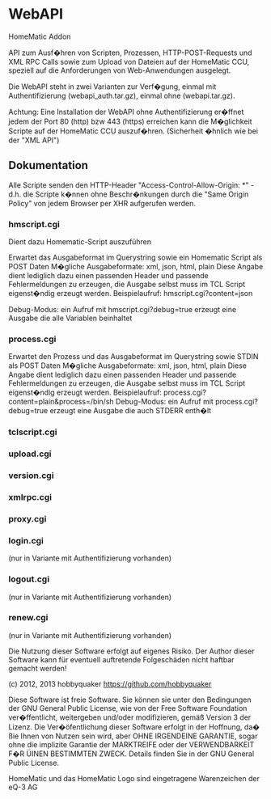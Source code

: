 # WebAPI

HomeMatic Addon

API zum Ausf�hren von Scripten, Prozessen, HTTP-POST-Requests und XML RPC Calls sowie zum Upload von Dateien auf der HomeMatic CCU, speziell auf die Anforderungen von Web-Anwendungen ausgelegt.

Die WebAPI steht in zwei Varianten zur Verf�gung, einmal mit Authentifizierung (webapi_auth.tar.gz), einmal ohne (webapi.tar.gz).

Achtung: Eine Installation der WebAPI ohne Authentifizierung er�ffnet jedem der Port 80 (http) bzw 443 (https) erreichen kann die M�glichkeit Scripte auf der HomeMatic CCU auszuf�hren. (Sicherheit �hnlich wie bei der "XML API")


## Dokumentation
Alle Scripte senden den HTTP-Header "Access-Control-Allow-Origin: *" - d.h. die Scripte k�nnen ohne Beschr�nkungen durch die "Same Origin Policy" von jedem Browser per XHR aufgerufen werden.



### hmscript.cgi
Dient dazu Homematic-Script auszuführen  

Erwartet das Ausgabeformat im Querystring sowie ein Homematic Script als POST Daten
M�gliche Ausgabeformate: xml, json, html, plain
Diese Angabe dient lediglich dazu einen passenden Header und passende Fehlermeldungen zu erzeugen, die Ausgabe selbst muss im TCL Script eigenst�ndig erzeugt werden.
Beispielaufruf:
  hmscript.cgi?content=json

Debug-Modus: ein Aufruf mit
  hmscript.cgi?debug=true
erzeugt eine Ausgabe die alle Variablen beinhaltet

### process.cgi
Erwartet den Prozess und das Ausgabeformat im Querystring sowie STDIN als POST Daten
M�gliche Ausgabeformate: xml, json, html, plain
Diese Angabe dient lediglich dazu einen passenden Header und passende Fehlermeldungen zu erzeugen, die Ausgabe selbst muss im TCL Script eigenst�ndig erzeugt werden.
Beispielaufruf:
  process.cgi?content=plain&process=/bin/sh
Debug-Modus: ein Aufruf mit
  process.cgi?debug=true
erzeugt eine Ausgabe die auch STDERR enth�lt

### tclscript.cgi

### upload.cgi

### version.cgi
 
### xmlrpc.cgi

### proxy.cgi

### login.cgi
(nur in Variante mit Authentifizierung vorhanden)

### logout.cgi
(nur in Variante mit Authentifizierung vorhanden)

### renew.cgi
(nur in Variante mit Authentifizierung vorhanden)




Die Nutzung dieser Software erfolgt auf eigenes Risiko. Der Author dieser Software kann für eventuell auftretende Folgeschäden nicht haftbar gemacht werden!

(c) 2012, 2013 hobbyquaker https://github.com/hobbyquaker

Diese Software ist freie Software. Sie können sie unter den Bedingungen der GNU General Public License, wie von der Free Software Foundation ver�ffentlicht, weitergeben und/oder modifizieren, gemäß Version 3 der Lizenz. Die Ver�öfentlichung dieser Software erfolgt in der Hoffnung, da� ßie Ihnen von Nutzen sein wird, aber OHNE IRGENDEINE GARANTIE, sogar ohne die implizite Garantie der MARKTREIFE oder der VERWENDBARKEIT F�R ÜINEN BESTIMMTEN ZWECK. Details finden Sie in der GNU General Public License.

HomeMatic und das HomeMatic Logo sind eingetragene Warenzeichen der eQ-3 AG




